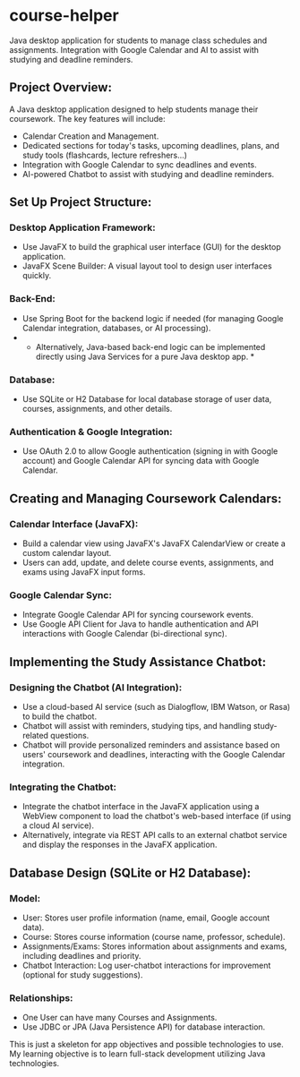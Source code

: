 # course-helper
Java desktop application for students to manage class schedules and assignments. Integration with Google Calendar and AI to assist with studying and deadline reminders.


## Project Overview:
A Java desktop application designed to help students manage their coursework. The key features will include:

- Calendar Creation and Management.
- Dedicated sections for today's tasks, upcoming deadlines, plans, and study tools (flashcards, lecture refreshers...)
- Integration with Google Calendar to sync deadlines and events.
- AI-powered Chatbot to assist with studying and deadline reminders.

## Set Up Project Structure:

### Desktop Application Framework:
- Use JavaFX to build the graphical user interface (GUI) for the desktop application.
- JavaFX Scene Builder: A visual layout tool to design user interfaces quickly.

### Back-End:
- Use Spring Boot for the backend logic if needed (for managing Google Calendar integration, databases, or AI processing).
- * Alternatively, Java-based back-end logic can be implemented directly using Java Services for a pure Java desktop app. *


### Database:
- Use SQLite or H2 Database for local database storage of user data, courses, assignments, and other details.

### Authentication & Google Integration:
- Use OAuth 2.0 to allow Google authentication (signing in with Google account) and Google Calendar API for syncing data with Google Calendar.


## Creating and Managing Coursework Calendars:

### Calendar Interface (JavaFX):
- Build a calendar view using JavaFX's JavaFX CalendarView or create a custom calendar layout.
- Users can add, update, and delete course events, assignments, and exams using JavaFX input forms.

### Google Calendar Sync:
- Integrate Google Calendar API for syncing coursework events.
- Use Google API Client for Java to handle authentication and API interactions with Google Calendar (bi-directional sync).



## Implementing the Study Assistance Chatbot:

### Designing the Chatbot (AI Integration):
- Use a cloud-based AI service (such as Dialogflow, IBM Watson, or Rasa) to build the chatbot.
- Chatbot will assist with reminders, studying tips, and handling study-related questions.
- Chatbot will provide personalized reminders and assistance based on users' coursework and deadlines, interacting with the Google Calendar integration.

### Integrating the Chatbot:
- Integrate the chatbot interface in the JavaFX application using a WebView component to load the chatbot's web-based interface (if using a cloud AI service).
- Alternatively, integrate via REST API calls to an external chatbot service and display the responses in the JavaFX application.


## Database Design (SQLite or H2 Database):

### Model:
- User: Stores user profile information (name, email, Google account data).
- Course: Stores course information (course name, professor, schedule).
- Assignments/Exams: Stores information about assignments and exams, including deadlines and priority.
- Chatbot Interaction: Log user-chatbot interactions for improvement (optional for study suggestions).

### Relationships:
- One User can have many Courses and Assignments.
- Use JDBC or JPA (Java Persistence API) for database interaction.



This is just a skeleton for app objectives and possible technologies to use. My learning objective is to learn full-stack development utilizing Java technologies. 
